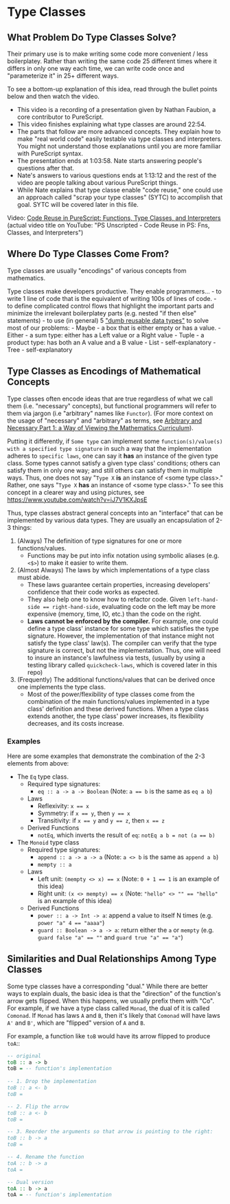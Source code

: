 # Type Classes

## What Problem Do Type Classes Solve?

Their primary use is to make writing some code more convenient / less boilerplatey. Rather than writing the same code 25 different times where it differs in only one way each time, we can write code once and "parameterize it" in 25+ different ways.

To see a bottom-up explanation of this idea, read through the bullet points below and then watch the video.
- This video is a recording of a presentation given by Nathan Faubion, a core contributor to PureScript.
- This video finishes explaining what type classes are around 22:54.
- The parts that follow are more advanced concepts. They explain how to make "real world code" easily testable via type classes and interpreters. You might not understand those explanations until you are more familiar with PureScript syntax.
- The presentation ends at 1:03:58. Nate starts answering people's questions after that.
- Nate's answers to various questions ends at 1:13:12 and the rest of the video are people talking about various PureScript things.
- While Nate explains that type classe enable "code reuse," one could use an approach called "scrap your type classes" (SYTC) to accomplish that goal. SYTC will be covered later in this file.

Video: [Code Reuse in PureScript: Functions, Type Classes, and Interpreters](https://youtu.be/GlUcCPmH8wI?t=24) (actual video title on YouTube: "PS Unscripted - Code Reuse in PS: Fns, Classes, and Interpreters")

## Where Do Type Classes Come From?

Type classes are usually "encodings" of various concepts from mathematics.

Type classes make developers productive. They enable programmers...
    - to write 1 line of code that is the equivalent of writing 100s of lines of code.
    - to define complicated control flows that highlight the important parts and minimize the irrelevant boilerplatey parts (e.g. nested "if then else" statements)
    - to use (in general) 5 ["dumb reusable data types"](https://www.youtube.com/embed/hIZxTQP1ifo?start=1225&end=1334) to solve most of our problems:
      - Maybe - a box that is either empty or has a value.
      - Either - a sum type: either has a Left value or a Right value
      - Tuple - a product type: has both an A value and a B value
      - List - self-explanatory
      - Tree - self-explanatory

## Type Classes as Encodings of Mathematical Concepts

Type classes often encode ideas that are true regardless of what we call them (i.e. "necessary" concepts), but functional programmers will refer to them via jargon (i.e "arbitrary" names like `Functor`). (For more context on the usage of "necessary" and "arbitrary" as terms, see [Arbitrary and Necessary Part 1: a Way of Viewing the Mathematics Curriculum](https://flm-journal.org/Articles/2D02A71022192F96A5A92F55B04AB0.pdf)).

Putting it differently, if `Some type` can implement some `function(s)/value(s) with a specified type signature` in such a way that the implementation adheres to `specific laws`, one can say it **has** an instance of the given type class. Some types cannot satisfy a given type class' conditions; others can satisfy them in only one way; and still others can satisfy them in multiple ways. Thus, one does not say "`Type X` **is** an instance of &lt;some type class&gt;." Rather, one says "`Type X` **has** an instance of &lt;some type class&gt;." To see this concept in a clearer way and using pictures, see https://www.youtube.com/watch?v=iJ7V1KXJpsE

Thus, type classes abstract general concepts into an "interface" that can be implemented by various data types. They are usually an encapsulation of 2-3 things:

1. (Always) The definition of type signatures for one or more functions/values.
    - Functions may be put into infix notation using symbolic aliases (e.g. `<$>`) to make it easier to write them.
2. (Almost Always) The laws by which implementations of a type class must abide.
    - These laws guarantee certain properties, increasing developers' confidence that their code works as expected.
    - They also help one to know how to refactor code. Given `left-hand-side == right-hand-side`, evaluating code on the left may be more expensive (memory, time, IO, etc.) than the code on the right.
    - **Laws cannot be enforced by the compiler.** For example, one could define a type class' instance for some type which satisfies the type signature. However, the implementation of that instance might not satisfy the type class' law(s). The compiler can verify that the type signature is correct, but not the implementation. Thus, one will need to insure an instance's lawfulness via tests, (usually by using a testing library called `quickcheck-laws`, which is covered later in this repo)
3. (Frequently) The additional functions/values that can be derived once one implements the type class.
    - Most of the power/flexibility of type classes come from the combination of the main functions/values implemented in a type class' definition and these derived functions. When a type class extends another, the type class' power increases, its flexibility decreases, and its costs increase.

### Examples

Here are some examples that demonstrate the combination of the 2-3 elements from above:
- The `Eq` type class.
    - Required type signatures:
      - `eq :: a -> a -> Boolean` (Note: `a == b` is the same as `eq a b`)
    - Laws
      - Reflexivity: `x == x`
      - Symmetry: if `x == y`, then `y == x`
      - Transitivity: if `x == y` and `y == z`, then `x == z`
    - Derived Functions
      - `notEq`, which inverts the result of `eq`: `notEq a b = not (a == b)`
- The `Monoid` type class
    - Required type signatures:
      - `append :: a -> a -> a` (Note: `a <> b` is the same as `append a b`)
      - `mempty :: a`
    - Laws
      - Left unit: `(mempty <> x) == x` (Note: `0 + 1 == 1` is an example of this idea)
      - Right unit: `(x <> mempty) == x` (Note: `"hello" <> "" == "hello"` is an example of this idea)
    - Derived Functions
      - `power :: a -> Int -> a`: append a value to itself N times (e.g. `power "a" 4 == "aaaa"`)
      - `guard :: Boolean -> a -> a`: return either the `a` or `mempty` (e.g. `guard false "a" == ""` and `guard true "a" == "a"`)

## Similarities and Dual Relationships Among Type Classes

Some type classes have a corresponding "dual." While there are better ways to explain duals, the basic idea is that the "direction" of the function's arrow gets flipped. When this happens, we usually prefix them with "Co". For example, if we have a type class called `Monad`, the dual of it is called `Comonad`. If `Monad` has laws `A` and `B`, then it's likely that `Comonad` will have laws `A'` and `B'`, which are "flipped" version of `A` and `B`.

For example, a function like `toB` would have its arrow flipped to produce `toA`::

```haskell
-- original
toB :: a -> b
toB = -- function's implementation
                                                                              {-
-- 1. Drop the implementation
toB :: a <- b
toB =

-- 2. Flip the arrow
toB :: a <- b
toB =

-- 3. Reorder the arguments so that arrow is pointing to the right:
toB :: b -> a
toB =

-- 4. Rename the function
toA :: b -> a
toA =                                                                         -}

-- Dual version
toA :: b -> a
toA = -- function's implementation
```
